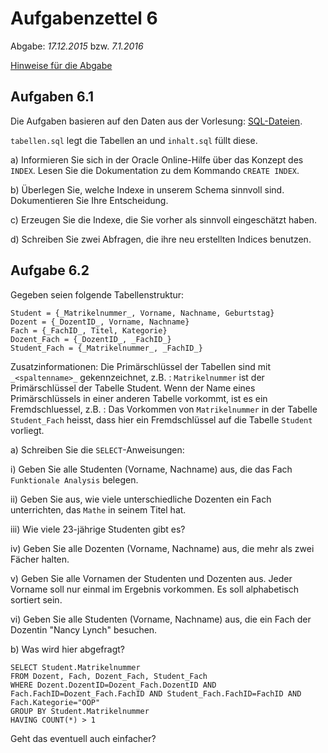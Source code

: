 # Aufgabenzettel 6

Abgabe: _17.12.2015_ bzw. _7.1.2016_

[Hinweise für die Abgabe](https://github.com/klyrr/lecture/blob/master/2015/haw/db/README.md)

## Aufgaben 6.1

Die Aufgaben basieren auf den Daten aus der Vorlesung: [SQL-Dateien](https://github.com/klyrr/lecture/tree/master/2015/haw/db/lecture/06-SQL_Queries).

`tabellen.sql` legt die Tabellen an und `inhalt.sql` füllt diese.

a) Informieren Sie sich in der Oracle Online-Hilfe über das Konzept des `INDEX`. Lesen Sie die Dokumentation zu dem Kommando `CREATE INDEX`.

b) Überlegen Sie, welche Indexe in unserem Schema sinnvoll sind. Dokumentieren Sie Ihre Entscheidung.

c) Erzeugen Sie die Indexe, die Sie vorher als sinnvoll eingeschätzt haben.

d) Schreiben Sie zwei Abfragen, die ihre neu erstellten Indices benutzen.

## Aufgabe 6.2

Gegeben seien folgende Tabellenstruktur:

```
Student = {_Matrikelnummer_, Vorname, Nachname, Geburtstag}
Dozent = {_DozentID_, Vorname, Nachname}
Fach = {_FachID_, Titel, Kategorie}
Dozent_Fach = {_DozentID_, _FachID_}
Student_Fach = {_Matrikelnummer_, _FachID_}
```
Zusatzinformationen:
Die Primärschlüssel der Tabellen sind mit `_<spaltenname>_` gekennzeichnet, z.B. : `Matrikelnummer` ist der Primärschlüssel der Tabelle Student.
Wenn der Name eines Primärschlüssels in einer anderen Tabelle vorkommt, ist es ein Fremdschluessel, z.B. : Das Vorkommen von `Matrikelnummer` in der Tabelle `Student_Fach` heisst, dass hier ein Fremdschlüssel auf die Tabelle `Student` vorliegt.

a) Schreiben Sie die `SELECT`-Anweisungen:

i) Geben Sie alle Studenten (Vorname, Nachname) aus, die das Fach `Funktionale Analysis` belegen.

ii) Geben Sie aus, wie viele unterschiedliche Dozenten ein Fach unterrichten, das `Mathe` in seinem Titel hat.

iii) Wie viele 23-jährige Studenten gibt es?

iv) Geben Sie alle Dozenten (Vorname, Nachname) aus, die mehr als zwei Fächer halten.

v) Geben Sie alle Vornamen der Studenten und Dozenten aus. Jeder Vorname soll nur einmal im Ergebnis vorkommen. Es soll alphabetisch sortiert sein.

vi) Geben Sie alle Studenten (Vorname, Nachname) aus, die ein Fach der Dozentin "Nancy Lynch" besuchen.

b) Was wird hier abgefragt?

```
SELECT Student.Matrikelnummer
FROM Dozent, Fach, Dozent_Fach, Student_Fach
WHERE Dozent.DozentID=Dozent_Fach.DozentID AND Fach.FachID=Dozent_Fach.FachID AND Student_Fach.FachID=FachID AND Fach.Kategorie="OOP"
GROUP BY Student.Matrikelnummer
HAVING COUNT(*) > 1

```
Geht das eventuell auch einfacher?

